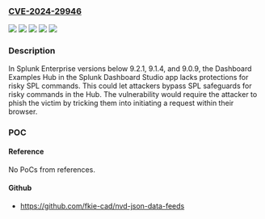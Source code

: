 ### [CVE-2024-29946](https://cve.mitre.org/cgi-bin/cvename.cgi?name=CVE-2024-29946)
![](https://img.shields.io/static/v1?label=Product&message=Splunk%20Cloud%20Platform&color=blue)
![](https://img.shields.io/static/v1?label=Product&message=Splunk%20Enterprise&color=blue)
![](https://img.shields.io/static/v1?label=Version&message=-%3C%209.1.2312.100%20&color=brighgreen)
![](https://img.shields.io/static/v1?label=Version&message=9.2%3C%209.2.1%20&color=brighgreen)
![](https://img.shields.io/static/v1?label=Vulnerability&message=The%20product%20does%20not%20validate%20or%20incorrectly%20validates%20input%20that%20can%20affect%20the%20control%20flow%20or%20data%20flow%20of%20a%20program.&color=brighgreen)

### Description

In Splunk Enterprise versions below 9.2.1, 9.1.4, and 9.0.9, the Dashboard Examples Hub in the Splunk Dashboard Studio app lacks protections for risky SPL commands. This could let attackers bypass SPL safeguards for risky commands in the Hub. The vulnerability would require the attacker to phish the victim by tricking them into initiating a request within their browser.

### POC

#### Reference
No PoCs from references.

#### Github
- https://github.com/fkie-cad/nvd-json-data-feeds

